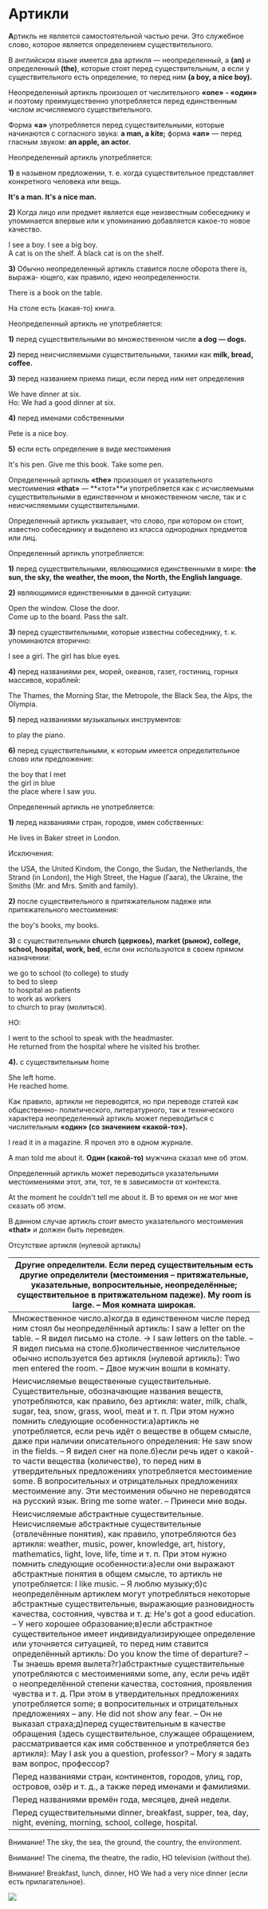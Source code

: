 # Артикли

**А**ртикль не является самостоятельной частью речи. Это служебное слово, которое является определением существительного.

В английском языке имеется два артикля — неопределенный, a **\(an\)** и определенный **\(the\)**, которые стоят перед существительным, а если у существительного есть определение, то перед ним **\(a boy, a nice boy\).**

Неопределенный артикль произошел от числительного **«one» - «один»** и поэтому преимущественно употребляется перед единственным числом исчисляемого существительного.

Форма **«а»** употребляется перед существительными, которые начинаются с согласного звука: **a man, a kite;** форма **«an»** — перед гласным звуком: **an apple, an actor.**

Неопределенный артикль употребляется:

**1\)** в назывном предложении, т. е. когда существительное представляет конкретного человека или вещь.

**It's a man. It's a nice man.**

**2\)** Когда лицо или предмет является еще неизвестным собеседнику и упоминается впервые или к упоминанию добавляется какое-то новое качество.

I see a boy. I see a big boy.  
A cat is on the shelf. A black cat is on the shelf.

**3\)** Обычно неопределенный артикль ставится после оборота there is, выража- ющего, как правило, идею неопределенности.

There is a book on the table.

На столе есть \(какая-то\) книга.

Неопределенный артикль не употребляется:

**1\)** перед существительными во множественном числе **a dog — dogs.**

**2\)** перед неисчисляемыми существительными, такими как **milk, bread, coffee.**

**3\)** перед названием приема пищи, если перед ним нет определения

We have dinner at six.  
Ho: We had a good dinner at six.

**4\)** перед именами собственными

Pete is a nice boy.

**5\)** если есть определение в виде местоимения

It's his pen. Give me this book. Take some pen.

Определенный артикль **«the»** произошел от указательного местоимения **«that»** — **«тот»**и употребляется как с исчисляемыми существительными в единственном и множественном числе, так и с неисчисляемыми существительными.

Определенный артикль указывает, что слово, при котором он стоит, известно собеседнику и выделено из класса однородных предметов или лиц.

Определенный артикль употребляется:

**1\)** перед существительными, являющимися единственными в мире: **the sun, the sky, the weather, the moon, the North, the English language.**

**2\)** являющимися единственными в данной ситуации:

Open the window. Close the door.  
Come up to the board. Pass the salt.

**3\)** перед существительными, которые известны собеседнику, т. к. упоминаются вторично:

I see a girl. The girl has blue eyes.

**4\)** перед названиями рек, морей, океанов, газет, гостиниц, горных массивов, кораблей:

The Thames, the Morning Star, the Metropole, the Black Sea, the Alps, the Olympia.

**5\)** перед названиями музыкальных инструментов:

to play the piano.

**6\)** перед существительными, к которым имеется определительное слово или предложение:

the boy that I met  
the girl in blue  
the place where I saw you.

Определенный артикль не употребляется:

**1\)** перед названиями стран, городов, имен собственных:

Не lives in Baker street in London.

Исключения:

the USA, the United Kindom, the Congo, the Sudan, the Netherlands, the Strand \(in London\), the High Street, the Hague \(Гаага\), the Ukraine, the Smiths \(Mr. and Mrs. Smith and family\).

**2\)** после существительного в притяжательном падеже или притяжательного местоимения:

the boy's books, my books.

**3\)** с существительными **church \(церковь\), market \(рынок\), college, school, hospital, work, bed**, если они используются в своем прямом назначении:

we go to school \(to college\) to study  
to bed to sleep  
to hospital as patients  
to work as workers  
to church to pray \(молиться\).

HO:

I went to the school to speak with the headmaster.  
He returned from the hospital where he visited his brother.

**4\).** с существительным home

She left home.  
He reached home.

Как правило, артикли не переводятся, но при переводе статей как общественно- политического, литературного, так и технического характера неопределенный артикль может переводиться с числительным **«один» \(со значением «какой-то»\).**

I read it in a magazine. Я прочел это в одном журнале.

A man told me about it. **Один \(какой-то\)** мужчина сказал мне об этом.

Определенный артикль может переводиться указательными местоимениями этот, эти, тот, те в зависимости от контекста.

At the moment he couldn't tell me about it. В то время он не мог мне сказать об этом.

В данном случае артикль стоит вместо указательного местоимения **«that»** и должен быть переведен.

Отсутствие артикля \(нулевой артикль\)

| Другие определители. Если перед существительным есть другие определители \(местоимения – притяжательные, указательные, вопросительные, неопределённые; существительное в притяжательном падеже\).  My room is large. – Моя комната широкая. |
| --- |
| Множественное число.а\)когда в единственном числе перед ним стоял бы неопределённый артикль: I saw a letter on the table. – Я видел письмо на столе. → I saw letters on the table. – Я видел письма на столе.б\)количественное числительное обычно используется без артикля \(нулевой артикль\): Two men entered the room. – Двое мужчин вошли в комнату. |
| Неисчисляемые вещественные существительные. Существительные, обозначающие названия веществ, употребляются, как правило, без артикля: water, milk, chalk, sugar, tea, snow, grass, wool, meat и т. п. При этом нужно помнить следующие особенности:а\)артикль не употребляется, если речь идёт о веществе в общем смысле, даже при наличии описательного определения: He saw snow in the fields. – Я видел снег на поле.б\)если речь идет о какой-то части вещества \(количестве\), то перед ним в утвердительных предложениях употребляется местоимение some. В вопросительных и отрицательных предложениях местоимение any. Эти местоимения обычно не переводятся на русский язык. Bring me some water. – Принеси мне воды. |
| Неисчисляемые абстрактные существительные. Неисчисляемые абстрактные существительные \(отвлечённые понятия\), как правило, употребляются без артикля: weather, music, power, knowledge, art, history, mathematics, light, love, life, time и т. п. При этом нужно помнить следующие особенности:а\)если они выражают абстрактные понятия в общем смысле, то артикль не употребляется: I like music. – Я люблю музыку;б\)с неопределённым артиклем могут употребляться некоторые абстрактные существительные, выражающие разновидность качества, состояния, чувства и т. д: He's got a good education. – У него хорошее образование;в\)если абстрактное существительное имеет индивидуализирующее определение или уточняется ситуацией, то перед ним ставится определённый артикль: Do you know the time of departure? – Ты знаешь время вылета?г\)абстрактные существительные употребляются с местоимениями some, any, если речь идёт о неопределённой степени качества, состояния, проявления чувства и т. д. При этом в утвердительных предложениях употребляется some; в вопросительных и отрицательных предложениях – any. He did not show any fear. – Он не выказал страха;д\)перед существительным в качестве обращения \(здесь существительное, служащее обращением, рассматривается как имя собственное и употребляется без артикля\): May I ask you a question, professor? – Могу я задать вам вопрос, профессор? |
| Перед названиями стран, континентов, городов, улиц, гор, островов, озёр и т. д., а также перед именами и фамилиями. |
| Перед названиями времён года, месяцев, дней недели. |
| Перед существительными dinner, breakfast, supper, tea, day, night, evening, morning, school, college, hospital. |

Внимание! The sky, the sea, the ground, the country, the environment.

Внимание! The cinema, the theatre, the radio, НО television \(without the\).

Внимание! Breakfast, lunch, dinner, НО We had a very nice dinner \(если есть прилагательное\).

![](media/article.jpg)

